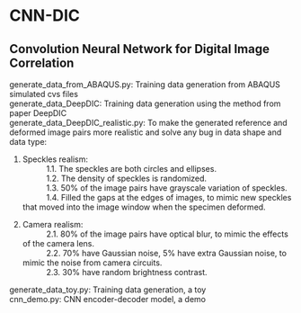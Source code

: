 # CNN-DIC
## Convolution Neural Network for Digital Image Correlation  
 generate_data_from_ABAQUS.py: Training data generation from ABAQUS simulated cvs files  
 generate_data_DeepDIC: Training data generation using the method from paper DeepDIC  
 generate_data_DeepDIC_realistic.py: To make the generated reference and deformed image pairs more realistic and solve any bug in data shape and data type:
1. Speckles realism:  
      1.1. The speckles are both circles and ellipses.  
      1.2. The density of speckles is randomized.  
      1.3. 50% of the image pairs have grayscale variation of speckles.  
      1.4. Filled the gaps at the edges of images, to mimic new speckles that moved into the image window when the specimen deformed.  
  
2. Camera realism:  
      2.1. 80% of the image pairs have optical blur, to mimic the effects of the camera lens.  
      2.2. 70% have Gaussian noise, 5% have extra Gaussian noise, to mimic the noise from camera circuits.  
      2.3. 30% have random brightness contrast.

 generate_data_toy.py: Training data generation, a toy  
 cnn_demo.py: CNN encoder-decoder model, a demo
